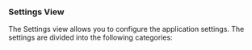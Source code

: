<!-- markdownlint-disable MD041 -->

### Settings View

The Settings view allows you to configure the application settings. The settings are divided into the following categories:

